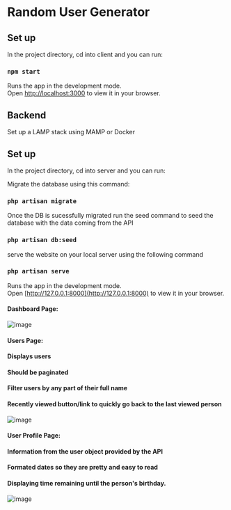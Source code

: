 # Random User Generator

## Set up

In the project directory, cd into client and you can run:

### `npm start`

Runs the app in the development mode.\
Open [http://localhost:3000](http://localhost:3000) to view it in your browser.

## Backend
Set up a LAMP stack using MAMP or Docker
## Set up

In the project directory, cd into server and you can run:

Migrate the database using this command:
### `php artisan migrate`

Once the DB is sucessfully migrated run the seed command to seed the database with the data coming from the API 
### `php artisan db:seed`


serve the website on your local server using the following command
### `php artisan serve`

Runs the app in the development mode.\
Open [http://127.0.0.1:8000](http://127.0.0.1:8000) to view it in your browser.
#### Dashboard Page:
![image](https://user-images.githubusercontent.com/20389942/230645330-81360f6d-4c25-4c31-a1ce-bb39aeaa8f94.png)
#### Users Page:
#### Displays users
#### Should be paginated
#### Filter users by any part of their full name
#### Recently viewed button/link to quickly go back to the last viewed person
![image](https://user-images.githubusercontent.com/20389942/230645378-e26ffb07-c5f4-42f6-acdb-c094437b5984.png)
#### User Profile Page:
#### Information from the user object provided by the API
#### Formated dates so they are pretty and easy to read
#### Displaying time remaining until the person&#39;s birthday.
![image](https://user-images.githubusercontent.com/20389942/230645424-67b6cd48-5384-4d3c-ba4d-36dbdc8d5cf2.png)
